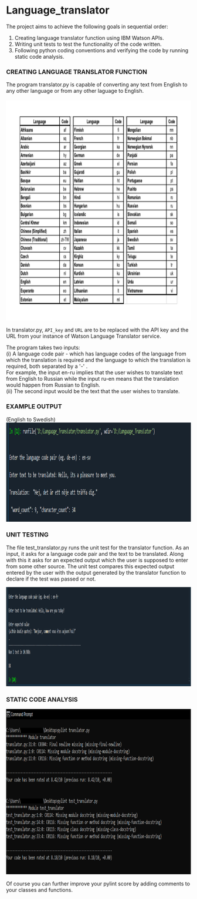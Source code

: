 # Language_translator

The project aims to achieve the following goals in sequential order:

1. Creating language translator function using IBM Watson APIs.
2. Writing unit tests to test the functionality of the code written. 
3. Following python coding conventions and verifying the code by running static code analysis. 


<h3>CREATING LANGUAGE TRANSLATOR FUNCTION</h3>
The program translator.py is capable of converting any text from English to any other language or from any other laguage to English.<br>
<br>
<img src="images/language_codes.jpg" height="600">

In translator.py, <code>API_key</code> and <code>URL</code> are to be replaced with the API key and the URL from your instance of Watson Language Translator service.
  
The program takes two inputs: <br>
  (i) A language code pair - which has language codes of the language from which the translation is required and the language to which the translation is required, both separated       by a '-' . <br>
  For example, the input en-ru implies that the user wishes to translate text from English to Russian while the input ru-en means that the translation would happen from Russian to   English.<br>
 (ii) The second input would be the text that the user wishes to translate. 

<h3>EXAMPLE OUTPUT</h3>
(English to Swedish)
<img src="images/example.png" height="270">

<br>
<h3>UNIT TESTING</h3>

The file test_translator.py runs the unit test for the translator function. As an input, it asks for a language code pair and the text to be translated. Along with this it asks for an expected output which the user is supposed to enter from some other source. The unit test compares this expected output entered by the user with the output generated by the translator function to declare if the test was passed or not. 

<img src="images/unit_test_result.png" height="270">
<br>  
<h3>STATIC CODE ANALYSIS</h3>

<img src="images/pylint_scores.png" height="450">

Of course you can further improve your pylint score by adding comments to your classes and functions.
  
